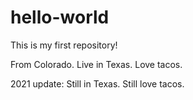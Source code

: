 # hello-world
This is my first repository!

From Colorado. Live in Texas. Love tacos.

2021 update: Still in Texas. Still love tacos.
